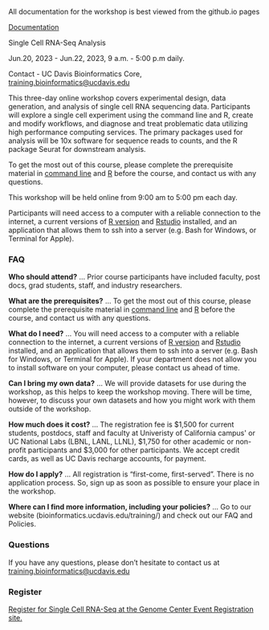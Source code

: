All documentation for the workshop is best viewed from the github.io pages

[Documentation](https://ucdavis-bioinformatics-training.github.io/2023-December-Single-Cell-RNA-Seq-Analysis/)

Single Cell RNA-Seq Analysis

Jun.20, 2023 - Jun.22, 2023, 9 a.m. - 5:00 p.m daily.

Contact - UC Davis Bioinformatics Core, [training.bioinformatics@ucdavis.edu](mailto:training.bioinformatics@ucdavis.edu)

This three-day online workshop covers experimental design, data generation, and analysis of single cell RNA sequencing data. Participants will explore a single cell experiment using the command line and R, create and modify workflows, and diagnose and treat problematic data utilizing high performance computing services. The primary packages used for analysis will be 10x software for sequence reads to counts, and the R package Seurat for downstream analysis.

To get the most out of this course, please complete the prerequisite material in [command line](base/cli_prerequisites) and [R](base/r_prerequisites) before the course, and contact us with any questions.

This workshop will be held online from 9:00 am to 5:00 pm each day.

Participants will need access to a computer with a reliable connection to the internet, a current versions of [R version](https://cloud.r-project.org/) and [Rstudio](https://rstudio.com/products/rstudio/download/#download) installed, and an application that allows them to ssh into a server (e.g. Bash for Windows, or Terminal for Apple).

### FAQ

**Who should attend?** … Prior course participants have included faculty, post docs, grad students, staff, and industry researchers.

**What are the prerequisites?** … To get the most out of this course, please complete the prerequisite material in [command line](base/cli_prerequisites) and [R](base/r_prerequisites) before the course, and contact us with any questions.

**What do I need?** … You will need access to a computer with a reliable connection to the internet, a current versions of [R version](https://cloud.r-project.org/) and [Rstudio](https://rstudio.com/products/rstudio/download/#download) installed, and an application that allows them to ssh into a server (e.g. Bash for Windows, or Terminal for Apple). If your department does not allow you to install software on your computer, please contact us ahead of time.

**Can I bring my own data?** … We will provide datasets for use during the workshop, as this helps to keep the workshop moving. There will be time, however, to discuss your own datasets and how you might work with them outside of the workshop.

**How much does it cost?** … The registration fee is $1,500 for current students, postdocs, staff and faculty at Univeristy of California campus' or UC National Labs (LBNL, LANL, LLNL), $1,750 for other academic or non-profit participants and $3,000 for other participants. We accept credit cards, as well as UC Davis recharge accounts, for payment.

**How do I apply?** … All registration is “first-come, first-served”. There is no application process.  So, sign up as soon as possible to ensure your place in the workshop.

**Where can I find more information, including your policies?**  ... Go to our website (bioinformatics.ucdavis.edu/training/) and check out our FAQ and Policies.

### Questions

If you have any questions, please don’t hesitate to contact us at [training.bioinformatics@ucdavis.edu](mailto:training.bioinformatics@ucdavis.edu)


### Register

[Register for Single Cell RNA-Seq at the Genome Center Event Registration site.](https://registration.genomecenter.ucdavis.edu/events/organizer/bioinformatics_core/)
